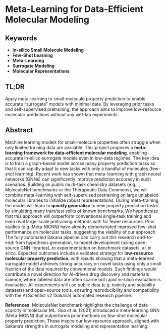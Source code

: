 
# Meta-Learning for Data-Efficient Molecular Modeling

## Keywords

* **In-silico Small Molecule Modeling**
* **Few-Shot Learning**
* **Meta-Learning**
* **Surrogate Modeling**
* **Molecular Representations**

## TL;DR

Apply meta-learning to small-molecule property prediction to enable accurate “surrogate” models with minimal data. By leveraging prior tasks and self-supervised pretraining, the approach aims to improve low-resource molecular predictions without any wet-lab experiments.

## Abstract

Machine learning models for small-molecule properties often struggle when only limited training data are available. This project proposes a **meta-learning framework for data-efficient molecular modeling**, enabling accurate in-silico surrogate models even in low-data regimes. The key idea is to train a graph-based model across many property prediction tasks so that it can rapidly adapt to new tasks with only a handful of molecules (few-shot learning). Recent work has shown that meta-learning with graph neural networks (GNNs) can significantly improve prediction accuracy in such scenarios. Building on public multi-task chemistry datasets (e.g. MoleculeNet benchmarks or the Therapeutic Data Commons), we will combine meta-learning with self-supervised pretraining on large unlabeled molecular libraries to initialize robust representations. During meta-training, the model will learn to **quickly generalize** to new property prediction tasks by simulating many train/test splits of known benchmarks. We hypothesize that this approach will outperform conventional single-task training and even rival large-scale pretraining methods with far fewer resources. Prior studies (e.g. Meta-MGNN) have already demonstrated improved few-shot performance on molecular tasks, suggesting the viability of our approach. The fully automated Sakana pipeline can carry out this research end-to-end: from hypothesis generation, to model development (using open-source GNN libraries), to experimentation on benchmark datasets, all in silico. Expected outcomes include a validated strategy for **low-resource molecular property prediction**, with results showing that a meta-learned surrogate model achieves strong accuracy on novel tasks using only a small fraction of the data required by conventional models. Such findings would contribute a novel direction for AI-driven drug discovery and materials science, where labeled data are often scarce but rapid in-silico evaluation is invaluable. All experiments will use public data (e.g. toxicity and solubility datasets) and open-source tools, ensuring reproducibility and compatibility with the AI Scientist v2 (Sakana) automated research pipeline.

**References:** MoleculeNet benchmark highlights the challenge of data scarcity in molecular ML. Guo *et al.* (2021) introduced a meta-learning GNN (Meta-MGNN) that outperforms prior methods on few-shot molecular property prediction. These inspire our low-resource approach, aligned with Sakana’s strengths in surrogate modeling and representation learning.

